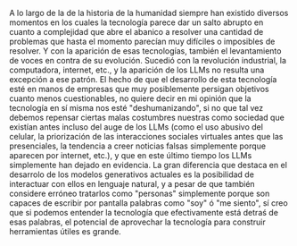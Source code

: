 A lo largo de la de la historia de la humanidad siempre han existido diversos momentos en los cuales la tecnología parece dar un salto abrupto en cuanto a complejidad que abre el abanico a resolver una cantidad de problemas que hasta el momento parecían muy difíciles o imposibles de resolver. Y con la aparición de esas tecnologías, también el levantamiento de voces en contra de su evolución. Sucedió con la revolución industrial, la computadora, internet, etc., y la aparición de los LLMs no resulta una excepción a ese patrón. El hecho de que el desarrollo de esta tecnología esté en manos de empresas que muy posiblemente persigan objetivos cuanto menos cuestionables, no quiere decir en mi opinión que la tecnología en sí misma nos esté "deshumanizando", si no que tal vez debemos repensar ciertas malas costumbres nuestras como sociedad que existían antes incluso del auge de los LLMs (como el uso abusivo del celular, la priorización de las interacciones sociales virtuales antes que las presenciales, la tendencia a creer noticias falsas simplemente porque aparecen por internet, etc.), y que en este último tiempo los LLMs simplemente han dejado en evidencia. La gran diferencia que destaca en el desarrolo de los modelos generativos actuales es la posibilidad de interactuar con ellos en lenguaje natural, y a pesar de que también considere erróneo tratarlos como "personas" simplemente porque son capaces de escribir por pantalla palabras como "soy" ó "me siento", sí creo que si podemos entender la tecnología que efectivamente está detraś de esas palabras, el potencial de aprovechar la tecnología para construir herramientas útiles es grande.